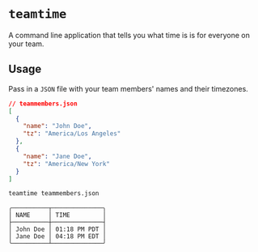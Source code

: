 # `teamtime`

A command line application that tells you what time is is for everyone on your team.

## Usage

Pass in a `JSON` file with your team members' names and their timezones.

``` json
// teammembers.json
[
  {
    "name": "John Doe",
    "tz": "America/Los Angeles"
  },
  {
    "name": "Jane Doe",
    "tz": "America/New York"
  }
]
```

``` bash
teamtime teammembers.json
```

``` text
╭──────────┬──────────────╮
│ NAME     │ TIME         │
├──────────┼──────────────┤
│ John Doe │ 01:18 PM PDT │
│ Jane Doe │ 04:18 PM EDT │
╰──────────┴──────────────╯
```

